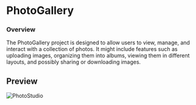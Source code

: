 # PhotoGallery

### **Overview**
The PhotoGallery project is designed to allow users to view, manage, and interact with a collection of photos. It might include features such as uploading images, organizing them into albums, viewing them in different layouts, and possibly sharing or downloading images.

## Preview
![PhotoStudio](https://github.com/user-attachments/assets/44a3e833-824a-41ec-a8e0-f75422653675)

